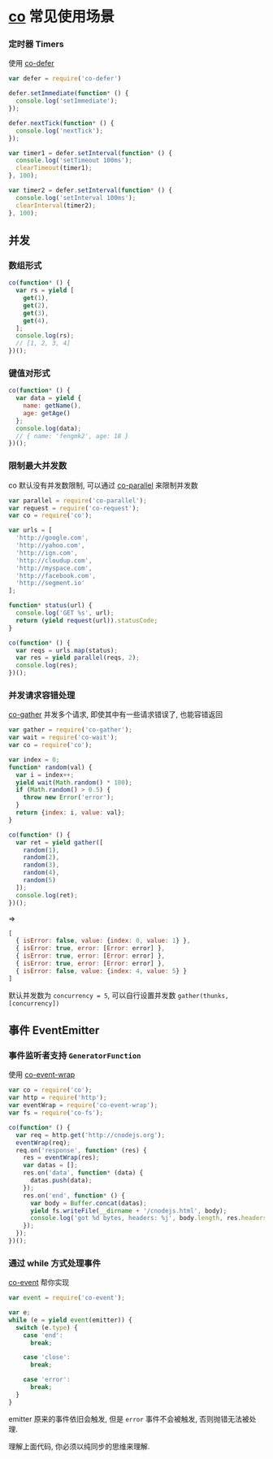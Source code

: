 # [co](https://npm.taobao.org/package/co) 常见使用场景

### 定时器 Timers

使用 [co-defer](https://github.com/cojs/defer)

```js
var defer = require('co-defer')

defer.setImmediate(function* () {
  console.log('setImmediate');
});

defer.nextTick(function* () {
  console.log('nextTick');
});

var timer1 = defer.setInterval(function* () {
  console.log('setTimeout 100ms');
  clearTimeout(timer1);
}, 100);

var timer2 = defer.setInterval(function* () {
  console.log('setInterval 100ms');
  clearInterval(timer2);
}, 100);
```

## 并发

### 数组形式

```js
co(function* () {
  var rs = yield [
    get(1),
    get(2),
    get(3),
    get(4),
  ];
  console.log(rs);
  // [1, 2, 3, 4]
})();
```

### 键值对形式

```js
co(function* () {
  var data = yield {
    name: getName(),
    age: getAge()
  };
  console.log(data);
  // { name: 'fengmk2', age: 18 }
})();
```

### 限制最大并发数

co 默认没有并发数限制, 可以通过 [co-parallel](https://github.com/visionmedia/co-parallel) 来限制并发数

```js
var parallel = require('co-parallel');
var request = require('co-request');
var co = require('co');

var urls = [
  'http://google.com',
  'http://yahoo.com',
  'http://ign.com',
  'http://cloudup.com',
  'http://myspace.com',
  'http://facebook.com',
  'http://segment.io'
];

function* status(url) {
  console.log('GET %s', url);
  return (yield request(url)).statusCode;
}

co(function* () {
  var reqs = urls.map(status);
  var res = yield parallel(reqs, 2);
  console.log(res);
})();
```

### 并发请求容错处理

[co-gather](https://npm.taobao.org/package/co-gather) 并发多个请求, 即使其中有一些请求错误了, 也能容错返回

```js
var gather = require('co-gather');
var wait = require('co-wait');
var co = require('co');

var index = 0;
function* random(val) {
  var i = index++;
  yield wait(Math.random() * 100);
  if (Math.random() > 0.5) {
    throw new Error('error');
  }
  return {index: i, value: val};
}

co(function* () {
  var ret = yield gather([
    random(1),
    random(2),
    random(3),
    random(4),
    random(5)
  ]);
  console.log(ret);
})();
```

=>

```js
[
  { isError: false, value: {index: 0, value: 1} },
  { isError: true, error: [Error: error] },
  { isError: true, error: [Error: error] },
  { isError: true, error: [Error: error] },
  { isError: false, value: {index: 4, value: 5} }
]
```

默认并发数为 `concurrency = 5`, 可以自行设置并发数 `gather(thunks, [concurrency])`

## 事件 EventEmitter

### 事件监听者支持 `GeneratorFunction`

使用 [co-event-wrap](https://npm.taobao.org/package/co-event-wrap)

```js
var co = require('co');
var http = require('http');
var eventWrap = require('co-event-wrap');
var fs = require('co-fs');

co(function* () {
  var req = http.get('http://cnodejs.org');
  eventWrap(req);
  req.on('response', function* (res) {
    res = eventWrap(res);
    var datas = [];
    res.on('data', function* (data) {
      datas.push(data);
    });
    res.on('end', function* () {
      var body = Buffer.concat(datas);
      yield fs.writeFile(__dirname + '/cnodejs.html', body);
      console.log('got %d bytes, headers: %j', body.length, res.headers);
    });
  });
})();
```

### 通过 while 方式处理事件

[co-event](https://npm.taobao.org/package/co-event) 帮你实现

```js
var event = require('co-event');

var e;
while (e = yield event(emitter)) {
  switch (e.type) {
    case 'end':
      break;

    case 'close':
      break;

    case 'error':
      break;
  }
}
```

emitter 原来的事件依旧会触发, 但是 `error` 事件不会被触发, 否则抛错无法被处理.

理解上面代码, 你必须以纯同步的思维来理解.
